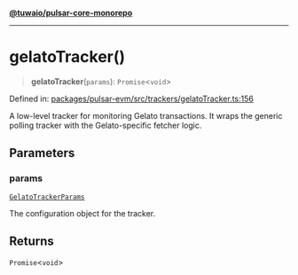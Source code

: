 [**@tuwaio/pulsar-core-monorepo**](../../../README.md)

***

# gelatoTracker()

> **gelatoTracker**(`params`): `Promise`\<`void`\>

Defined in: [packages/pulsar-evm/src/trackers/gelatoTracker.ts:156](https://github.com/TuwaIO/pulsar-core/blob/5e4fd0f371deb2427a774b38516e777830e67329/packages/pulsar-evm/src/trackers/gelatoTracker.ts#L156)

A low-level tracker for monitoring Gelato transactions. It wraps the generic polling
tracker with the Gelato-specific fetcher logic.

## Parameters

### params

[`GelatoTrackerParams`](../type-aliases/GelatoTrackerParams.md)

The configuration object for the tracker.

## Returns

`Promise`\<`void`\>
